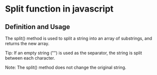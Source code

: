 # Split function in javascript
## Definition and Usage
The split() method is used to split a string into an array of substrings, and returns the new array.

Tip: If an empty string ("") is used as the separator, the string is split between each character.

Note: The split() method does not change the original string.
